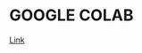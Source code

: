# GOOGLE COLAB
[Link](https://colab.research.google.com/drive/1Tz3XTeD-92bwFn438h-_u7MJG00WTf9E?usp=sharing)